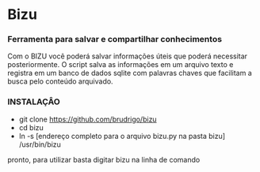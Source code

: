 # Bizu
### Ferramenta para salvar e compartilhar conhecimentos

Com o BIZU você poderá salvar informações úteis que poderá necessitar posteriormente. O script salva as informações em um arquivo texto e registra em um banco de dados sqlite com palavras chaves que facilitam a busca pelo conteúdo arquivado.

### INSTALAÇÂO

- git clone https://github.com/brudrigo/bizu
- cd bizu
- ln -s [endereço completo para o arquivo bizu.py na pasta bizu] /usr/bin/bizu

pronto, para utilizar basta digitar bizu na linha de comando
